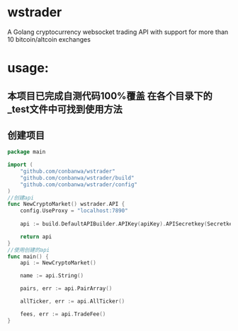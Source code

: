 # wstrader

A Golang cryptocurrency websocket trading API with support for more than 10 bitcoin/altcoin exchanges

# usage:

## 本项目已完成自测代码100%覆盖 在各个目录下的_test文件中可找到使用方法

## 创建项目
```go
package main

import (
	"github.com/conbanwa/wstrader"
	"github.com/conbanwa/wstrader/build"
	"github.com/conbanwa/wstrader/config"
)
//创建api
func NewCryptoMarket() wstrader.API {
	config.UseProxy = "localhost:7890"
	
	api := build.DefaultAPIBuilder.APIKey(apiKey).APISecretkey(Secretkey).ApiPassphrase(phrase).Build("alias")

    return api
}
//使用创建的api
func main() {
    api := NewCryptoMarket()

	name := api.String()

	pairs, err := api.PairArray()

	allTicker, err := api.AllTicker()

	fees, err := api.TradeFee()
}
```